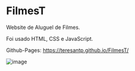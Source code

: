 # FilmesT
Website de Aluguel de Filmes.

Foi usado HTML, CSS e JavaScript.

Github-Pages: https://teresantp.github.io/FilmesT/

![image](https://user-images.githubusercontent.com/99503156/209740594-e854cf78-f0bf-494d-aea7-22800e99d067.png)

